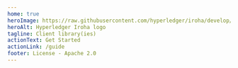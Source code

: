 ```yaml
---
home: true
heroImage: https://raw.githubusercontent.com/hyperledger/iroha/develop/docs/image_assets/Iroha_3.svg
heroAlt: Hyperledger Iroha logo
tagline: Client library(ies)
actionText: Get Started
actionLink: /guide
footer: License - Apache 2.0
---
```

